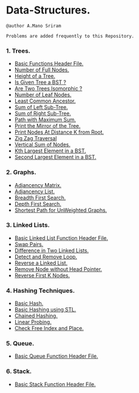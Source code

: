 # Data-Structures.

```
@author A.Mano Sriram

Problems are added frequently to this Repository.
```

### 1. Trees.
    
- [Basic Functions Header File.](https://github.com/manosriram/Data-Structures/blob/master/trees/basicTreeTemplate.h)
- [Number of Full Nodes.](https://github.com/manosriram/Data-Structures/blob/master/trees/fullNodes.cpp)
- [Height of a Tree.](https://github.com/manosriram/Data-Structures/blob/master/trees/heightOfATree.cpp)
- [Is Given Tree a BST ?](https://github.com/manosriram/Data-Structures/blob/master/trees/isBST2.cpp)
- [Are Two Trees Isomorphic ?](https://github.com/manosriram/Data-Structures/blob/master/trees/isomorphicOrNot.cpp)
- [Number of Leaf Nodes.](https://github.com/manosriram/Data-Structures/blob/master/trees/leafNodesCount.cpp)
- [Least Common Ancestor.](https://github.com/manosriram/Data-Structures/blob/master/trees/leastCommonAncestor.cpp)
- [Sum of Left Sub-Tree.](https://github.com/manosriram/Data-Structures/blob/master/trees/leftSubTreeSum.cpp)
- [Sum of Right Sub-Tree.](https://github.com/manosriram/Data-Structures/blob/master/trees/rightSubTreeSum.cpp)
- [Path with Maximum Sum.](https://github.com/manosriram/Data-Structures/blob/master/trees/maxSumPath.cpp)
- [Print the Mirror of the Tree.](https://github.com/manosriram/Data-Structures/blob/master/trees/mirrorTree.cpp)
- [Print Nodes At Distance K from Root.](https://github.com/manosriram/Data-Structures/blob/master/trees/nodesAtDistanceK.cpp)
- [Zig Zag Traversal](https://github.com/manosriram/Data-Structures/blob/master/trees/zigZagTraversal.cpp)
- [Vertical Sum of Nodes.](https://github.com/manosriram/Data-Structures/blob/master/trees/verticalSum.cpp)
- [Kth Largest Element in a BST.](https://github.com/manosriram/Data-Structures/blob/master/trees/kthLargestElement.cpp)
- [Second Largest Element in a BST.](https://github.com/manosriram/Data-Structures/blob/master/trees/secondLargest.cpp)

### 2. Graphs.

- [Adjancency Matrix.](https://github.com/manosriram/Data-Structures/blob/master/Graphs/AdjacencyGraph.cpp)
- [Adjancency List.](https://github.com/manosriram/Data-Structures/blob/master/Graphs/AdjacencyList.cpp)
- [Breadth First Search.](https://github.com/manosriram/Data-Structures/blob/master/Graphs/BFS.cpp)
- [Depth First Search.](https://github.com/manosriram/Data-Structures/blob/master/Graphs/DFS.cpp)
- [Shortest Path for UnWeighted Graphs.](https://github.com/manosriram/Data-Structures/blob/master/Graphs/shortest_BellmanFord.cpp)

### 3. Linked Lists.

- [Basic Linked List Function Header File.](https://github.com/manosriram/Data-Structures/blob/master/linkedLists/basicActions.h)
- [Swap Pairs.](https://github.com/manosriram/Data-Structures/blob/master/linkedLists/swapPairs.cpp)
- [Difference in Two Linked Lists.](https://github.com/manosriram/Data-Structures/blob/master/linkedLists/difference.cpp)
- [Detect and Remove Loop.](https://github.com/manosriram/Data-Structures/blob/master/linkedLists/detectLoop.cpp)
- [Reverse a Linked List.](https://github.com/manosriram/Data-Structures/blob/master/linkedLists/reverseLinkedList.cpp)
- [Remove Node without Head Pointer.](https://github.com/manosriram/Data-Structures/blob/master/linkedLists/pointersCon.cpp)
- [Reverse First K Nodes.](https://github.com/manosriram/Data-Structures/blob/master/linkedLists/reverseFirstKNodes.cpp)

### 4. Hashing Techniques.

- [Basic Hash.](https://github.com/manosriram/Data-Structures/blob/master/Hashing/basicHash.cpp)
- [Basic Hashing using STL.](https://github.com/manosriram/Data-Structures/blob/master/Topics/hashTable/hashTable.h)
- [Chained Hashing.](https://github.com/manosriram/Data-Structures/blob/master/Hashing/chainedHash.cpp)
- [Linear Probing.](https://github.com/manosriram/Data-Structures/blob/master/Hashing/linearProbing.cpp)
- [Check Free Index and Place.](https://github.com/manosriram/Data-Structures/blob/master/Hashing/tester.cpp)

### 5. Queue.
- [Basic Queue Function Header File.](https://github.com/manosriram/Data-Structures/tree/master/queue)

### 6. Stack.
- [Basic Stack Function Header File.](https://github.com/manosriram/Data-Structures/tree/master/stacks)
